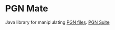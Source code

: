 # PGN Mate
Java library for maniplulating [PGN files](https://en.wikipedia.org/wiki/Portable_Game_Notation).
[PGN Suite](docs/overview.html)
